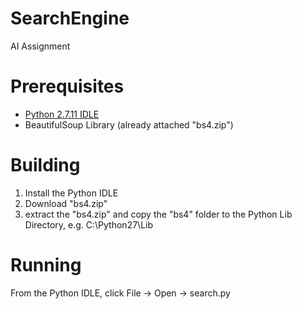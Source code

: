 # SearchEngine
AI Assignment


# Prerequisites #
* [Python 2.7.11 IDLE](https://www.python.org/downloads/)
* BeautifulSoup Library (already attached "bs4.zip")

# Building #
1. Install the Python IDLE
2. Download "bs4.zip"
3. extract the "bs4.zip" and copy the "bs4" folder to the Python Lib Directory, e.g. C:\Python27\Lib

# Running #
From the Python IDLE, click File -> Open -> search.py
